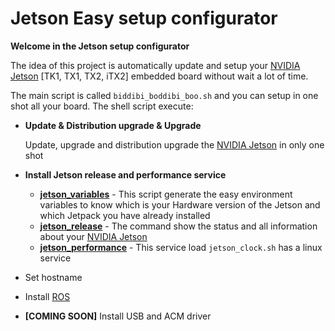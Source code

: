 # Jetson Easy setup configurator
**Welcome in the Jetson setup configurator**

The idea of this project is automatically update and setup your [NVIDIA Jetson][NVIDIA Jetson] [TK1, TX1, TX2, iTX2] embedded board without wait a lot of time.

The main script is called `biddibi_boddibi_boo.sh` and you can setup in one shot all your board. The shell script execute:

* **Update & Distribution upgrade & Upgrade**
  
  Update, upgrade and distribution upgrade the [NVIDIA Jetson][NVIDIA Jetson] in only one shot

* **Install Jetson release and performance service**
  * [**jetson_variables**](https://github.com/rbonghi/jetson_easy/wiki/jetson_variables) - This script generate the easy environment variables to know which is your Hardware version of the Jetson and which Jetpack you have already installed
  * [**jetson_release**](https://github.com/rbonghi/jetson_easy/wiki/jetson_release) - The command show the status and all information about your [NVIDIA Jetson][NVIDIA Jetson]
  * [**jetson_performance**](https://github.com/rbonghi/jetson_easy/wiki/jetson_performance) - This service load `jetson_clock.sh` has a linux service
* Set hostname
* Install [ROS][ROS]
* **[COMING SOON]** Install USB and ACM driver

[NVIDIA]: https://www.nvidia.com/
[NVIDIA Jetson]: http://www.nvidia.com/object/embedded-systems-dev-kits-modules.html
[ROS]: http://www.ros.org/
